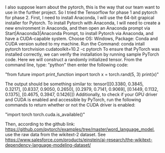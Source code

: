 I also suppose learn about the pytorch, this is the way that our team want to use in the further project. So I tried the Tensorflow for phase 1 and pytorch for phase 2. 
First, I need to install Anaconda, I will use the 64-bit grapical installer for Pytorch. 
To install Pytorch with Anaconda, I will need to create a new environment in Anaconda, and then open an Anaconda prompt via Start|Anaconda3|Anaconda Prompt, to install Pytorch via Anaconda, and have a CUDA-capable system. Choose OS: Windows, Package: Conda and CUDA version suited to my machine. Run the Command: conda intall pytorch torchvision cudatoolkit=10.2 -c pytorch To ensure that PyTorch was installed correctly, we can verify the installation by running sample PyTorch code. Here we will construct a randomly initialized tensor. From the command line, type: "python" then enter the following code:

"from future import print_function import torch x = torch.rand(5, 3) print(x)"

The output should be something similar to: tensor([[0.3380, 0.3845, 0.3217], [0.8337, 0.9050, 0.2650], [0.2979, 0.7141, 0.9069], [0.1449, 0.1132, 0.1375], [0.4675, 0.3947, 0.1426]]) Additionally, to check if your GPU driver and CUDA is enabled and accessible by PyTorch, run the following commands to return whether or not the CUDA driver is enabled:

"import torch torch.cuda.is_available()"

Then, according to the github link: https://github.com/pytorch/examples/tree/master/word_language_model, use the raw data from the wikitext-2 dataset. See https://www.salesforce.com/products/einstein/ai-research/the-wikitext-dependency-language-modeling-dataset/

